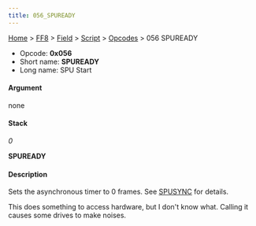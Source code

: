 ```yaml
---
title: 056_SPUREADY
---
```


[Home](../../../../Main_Page.md) > [FF8](../../../../FF8.md) > [Field](../../../Field.md) > [Script](../../Script.md) > [Opcodes](../Opcodes.md) > 056 SPUREADY

-   Opcode: **0x056**
-   Short name: **SPUREADY**
-   Long name: SPU Start

#### Argument

none

#### Stack

  
*0*

**SPUREADY**

#### Description

Sets the asynchronous timer to 0 frames. See [SPUSYNC](164_SPUSYNC.md) for details.

This does something to access hardware, but I don't know what. Calling it causes some drives to make noises.
